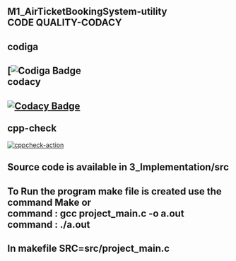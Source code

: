M1_AirTicketBookingSystem-utility <br/>
CODE QUALITY-CODACY <br/>
---

codiga
---
[![Codiga Badge](https://api.codiga.io/project/31290/score/svg)<br/>
codacy
---
[![Codacy Badge](https://app.codacy.com/project/badge/Grade/0406d6eabfd14a778101aecffb94b180)](https://www.codacy.com/gh/Akhilsk55/M1_AirTicketBookingSystem-utility/dashboard?utm_source=github.com&amp;utm_medium=referral&amp;utm_content=Akhilsk55/M1_AirTicketBookingSystem-utility&amp;utm_campaign=Badge_Grade)<br/>
<br/>
cpp-check
---
[![cppcheck-action](https://github.com/Akhilsk55/M1_AirTicketBookingSystem-utility/actions/workflows/cppcheck.yml/badge.svg)](https://github.com/Akhilsk55/M1_AirTicketBookingSystem-utility/actions/workflows/cppcheck.yml)
 
Source code is available in 3_Implementation/src
---
To Run the program make file is created use the command Make or <br/>
command : gcc project_main.c -o a.out <br/>
command : ./a.out
---
In makefile SRC=src/project_main.c 
---
